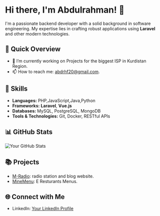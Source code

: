 # Hi there, I'm Abdulrahman! 👋

I'm a passionate backend developer with a solid background in software engineering. My expertise lies in crafting robust applications using **Laravel** and other modern technologies. 

## 🚀 Quick Overview

- 🔭 I’m currently working on Projects for the biggest ISP in Kurdistan Region.
- 📫 How to reach me: abdrhf20@gmail.com.

## 💼 Skills

- **Languages:** PHP,JavaScript,Java,Python
- **Frameworks:** **Laravel**, **Vue.js**
- **Databases:** MySQL, PostgreSQL, MongoDB
- **Tools & Technologies:** Git, Docker, RESTful APIs

## 📊 GitHub Stats

![Your GitHub Stats](https://github-readme-stats.vercel.app/api?username=YourGitHubUsername&show_icons=true&theme=radical)

## 📚 Projects

- [M-Radio](https://www.mradioiraq.com): radio station and blog website.
- [MineMenu](https://minemenu.com): E Resturants Menus.

## 🌐 Connect with Me

- LinkedIn: [Your LinkedIn Profile](https://www.linkedin.com/in/abdulrahman-alwani-22847a203/)

